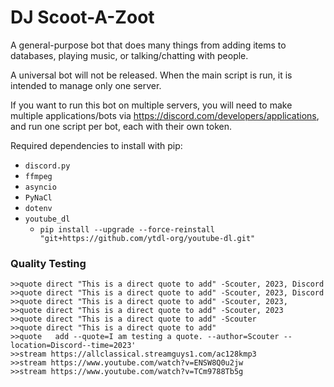 # DJ Scoot-A-Zoot
A general-purpose bot that does many things from adding items to databases, playing music, or talking/chatting with people.

A universal bot will not be released. When the main script is run, it is intended to manage only one server.

If you want to run this bot on multiple servers, you will need to make multiple applications/bots via https://discord.com/developers/applications, and run one script per bot, each with their own token.

Required dependencies to install with pip:
* `discord.py`
* `ffmpeg`
* `asyncio`
* `PyNaCl`
* `dotenv`
* `youtube_dl`
    * `pip install --upgrade --force-reinstall "git+https://github.com/ytdl-org/youtube-dl.git"`

### Quality Testing
```
>>quote direct "This is a direct quote to add" -Scouter, 2023, Discord
>>quote direct "This is a direct quote to add" -Scouter, 2023, Discord
>>quote direct "This is a direct quote to add" -Scouter, 2023,
>>quote direct "This is a direct quote to add" -Scouter, 2023
>>quote direct "This is a direct quote to add" -Scouter
>>quote direct "This is a direct quote to add"
>>quote   add --quote=I am testing a quote. --author=Scouter --location=Discord--time=2023'
>>stream https://allclassical.streamguys1.com/ac128kmp3
>>stream https://www.youtube.com/watch?v=ENSW8Q0u2jw
>>stream https://www.youtube.com/watch?v=TCm9788Tb5g
```